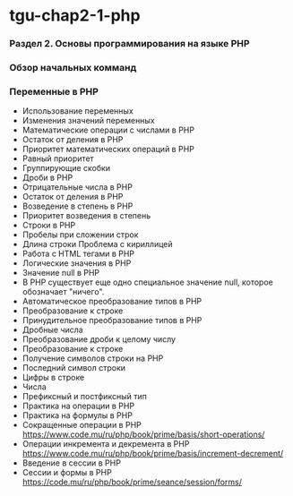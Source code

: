 # tgu-chap2-1-php

### Раздел 2. Основы программирования на языке PHP

### Обзор начальных комманд

### Переменные в PHP

- Использование переменных
- Изменения значений переменных
- Математические операции с числами в PHP
- Остаток от деления в PHP
- Приоритет математических операций в PHP
- Равный приоритет
- Группирующие скобки
- Дроби в PHP
- Отрицательные числа в PHP
- Остаток от деления в PHP
- Возведение в степень в PHP
- Приоритет возведения в степень
- Строки в PHP
- Пробелы при сложении строк
- Длина строки Проблема с кириллицей
- Работа с HTML тегами в PHP
- Логические значения в PHP
- Значение null в PHP
- В PHP существует еще одно специальное значение null, которое обозначает "ничего".
- Автоматическое преобразование типов в PHP
- Преобразование к строке
- Принудительное преобразование типов в PHP
- Дробные числа
- Преобразование дроби к целому числу
- Преобразование к строке
- Получение символов строки на PHP
- Последний символ строки
- Цифры в строке
- Числа
- Префиксный и постфиксный тип
- Практика на операции в PHP
- Практика на формулы в PHP
- Сокращенные операции в PHP <https://www.code.mu/ru/php/book/prime/basis/short-operations/>
- Операции инкремента и декремента в PHP <https://www.code.mu/ru/php/book/prime/basis/increment-decrement/>
- Введение в сессии в PHP
- Сессии и формы в PHP <https://code.mu/ru/php/book/prime/seance/session/forms/>



